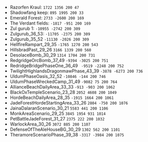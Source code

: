 - Razorfen Kraul:  `1722 1356 200 47` 
- Shadowfang keep: `895 1995 200 33`
- Emerald Forest:  `2733 -2600 200 169` 
- The Verdant fields: `-1817 -951 200 169`
- Zul gurub 1: `-10955 -2742 200 309`
- Zulgurub_36_53: `-11705 -2375 200 309`
- Zulgurub_35_52  `-11130 -2026 200 309`
- HellfireRampart_29_35 `-1765 1270 200 543`
- HillsbradPast_29_26 `3166 1339 200 560`
- DesolaceBomb_30_29 `1314 1704 200 731`
- RedgridgeOrcBomb_37_49 `-9394 -3025 200 751`
- RedridgeBridgePhaseOne_36_49 ` -9519 -2248 200 752`
- TwilightHighlandsDragonmawPhase_43_39 `-3878 -6273 200 736`
- UldumPhaseOasis_32_52 `-10846 -144 200 746`
- UldumPhaseWreckedCamp_31_49 `-9082 75 200 764`
- AllianceBeachDailyArea_33_33 `-913 -903 200 1062`
- BlackOxTempleScenario_23_28 `2052 4608 200 1049`
- HordeBeachDailyArea_28_35 `-1915 1664 200 1061`
- JadeForestHordeStartingArea_33_26 `2804 -750 200 1076`
- JainaDalaranScenario_30_21 `5583 441 200 1106`
- MonkAreaScenario_29_25 `3845 1954 931 1014`
- PetBattleJadeForest_31_27  `2375 222 200 1032`
- WarlockArea_30_26 `3072 885 200 1107`
- DefenseOfTheAleHouseBG_30_29 `1302 562 200 1101`
- TheramoreScenarioPhase_39_38 `-3317 -3984 200 1075`
